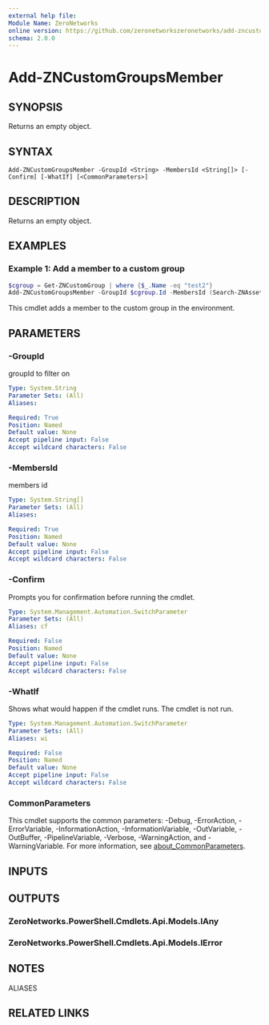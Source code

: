 ```yaml
---
external help file:
Module Name: ZeroNetworks
online version: https://github.com/zeronetworkszeronetworks/add-zncustomgroupsmember
schema: 2.0.0
---
```


# Add-ZNCustomGroupsMember

## SYNOPSIS
Returns an empty object.

## SYNTAX

```
Add-ZNCustomGroupsMember -GroupId <String> -MembersId <String[]> [-Confirm] [-WhatIf] [<CommonParameters>]
```

## DESCRIPTION
Returns an empty object.

## EXAMPLES

### Example 1: Add a member to a custom group
```powershell
$cgroup = Get-ZNCustomGroup | where {$_.Name -eq "test2"}
Add-ZNCustomGroupsMember -GroupId $cgroup.Id -MembersId (Search-ZNAsset -Fqdn dc1.zero.labs)
```

This cmdlet adds a member to the custom group in the environment.

## PARAMETERS

### -GroupId
groupId to filter on

```yaml
Type: System.String
Parameter Sets: (All)
Aliases:

Required: True
Position: Named
Default value: None
Accept pipeline input: False
Accept wildcard characters: False
```

### -MembersId
members id

```yaml
Type: System.String[]
Parameter Sets: (All)
Aliases:

Required: True
Position: Named
Default value: None
Accept pipeline input: False
Accept wildcard characters: False
```

### -Confirm
Prompts you for confirmation before running the cmdlet.

```yaml
Type: System.Management.Automation.SwitchParameter
Parameter Sets: (All)
Aliases: cf

Required: False
Position: Named
Default value: None
Accept pipeline input: False
Accept wildcard characters: False
```

### -WhatIf
Shows what would happen if the cmdlet runs.
The cmdlet is not run.

```yaml
Type: System.Management.Automation.SwitchParameter
Parameter Sets: (All)
Aliases: wi

Required: False
Position: Named
Default value: None
Accept pipeline input: False
Accept wildcard characters: False
```

### CommonParameters
This cmdlet supports the common parameters: -Debug, -ErrorAction, -ErrorVariable, -InformationAction, -InformationVariable, -OutVariable, -OutBuffer, -PipelineVariable, -Verbose, -WarningAction, and -WarningVariable. For more information, see [about_CommonParameters](http://go.microsoft.com/fwlink/?LinkID=113216).

## INPUTS

## OUTPUTS

### ZeroNetworks.PowerShell.Cmdlets.Api.Models.IAny

### ZeroNetworks.PowerShell.Cmdlets.Api.Models.IError

## NOTES

ALIASES

## RELATED LINKS

